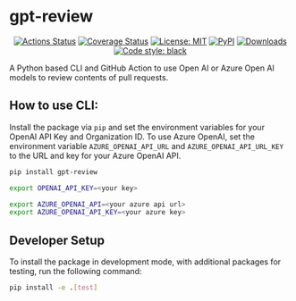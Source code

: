 # gpt-review
<p align="center">
<a href="https://github.com/microsoft/gpt-review/actions"><img alt="Actions Status" src="https://github.com/microsoft/gpt-review/workflows/Python%20CI/badge.svg"></a>
<a href="https://codecov.io/gh/microsoft/gpt-review"><img alt="Coverage Status" src="https://codecov.io/gh/microsoft/gpt-review/branch/main/graph/badge.svg"></a>
<a href="https://github.com/microsoft/gpt-review/blob/main/LICENSE"><img alt="License: MIT" src="https://black.readthedocs.io/en/stable/_static/license.svg"></a>
<a href="https://pypi.org/project/gpt-review/"><img alt="PyPI" src="https://img.shields.io/pypi/v/gpt-review"></a>
<a href="https://pepy.tech/project/gpt-review"><img alt="Downloads" src="https://pepy.tech/badge/gpt-review"></a>
<a href="https://github.com/psf/black"><img alt="Code style: black" src="https://img.shields.io/badge/code%20style-black-000000.svg"></a>
</p>

A Python based CLI and GitHub Action to use Open AI or Azure Open AI models to review contents of pull requests.

## How to use CLI:

Install the package via `pip` and set the environment variables for your OpenAI API Key and Organization ID.
To use Azure OpenAI, set the environment variable `AZURE_OPENAI_API_URL` and `AZURE_OPENAI_API_URL_KEY` to the URL and key for your Azure OpenAI API.


```bash
pip install gpt-review

export OPENAI_API_KEY=<your key>

export AZURE_OPENAI_API=<your azure api url>
export AZURE_OPENAI_API_KEY=<your azure key>

```

## Developer Setup
To install the package in development mode, with additional packages for testing, run the following command:

```bash
pip install -e .[test]
```
